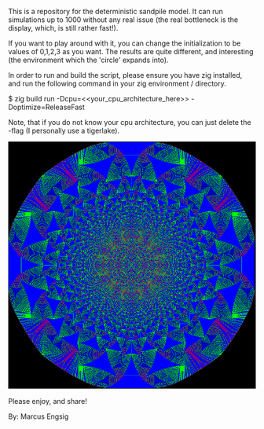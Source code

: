 This is a repository for the deterministic sandpile model. It can run simulations up to 1000 without any real issue (the real bottleneck is the display, which, is still rather fast!).

If you want to play around with it, you can change the initialization to be values of 0,1,2,3 as you want. The results are quite different, and interesting (the environment which the 'circle' expands into).

In order to run and build the script, please ensure you have zig installed, and run the following command in your zig environment / directory.

$ zig build run -Dcpu=<<your_cpu_architecture_here>> -Doptimize=ReleaseFast

Note, that if you do not know your cpu architecture, you can just delete the -flag (I personally use a tigerlake).

![Model](https://github.com/mengsig/zig-sandpile/blob/main/fig.png?raw=true)

Please enjoy, and share!

By: Marcus Engsig

